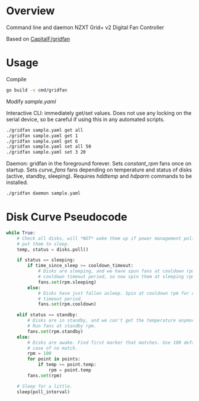 
Overview
========

Command line and daemon NZXT Grid+ v2 Digital Fan Controller

Based on [CapitalF/gridfan](https://github.com/CapitalF/gridfan)

Usage
=====

Compile

```bash
go build -v cmd/gridfan
```

Modify *sample.yaml*

Interactive CLI: immediately get/set values. Does not use any locking on
the serial device, so be careful if using this in any automated scripts.

```bash
./gridfan sample.yaml get all
./gridfan sample.yaml get 1
./gridfan sample.yaml get 6
./gridfan sample.yaml set all 50
./gridfan sample.yaml set 3 20
```

Daemon: gridfan in the foreground forever. Sets *constant_rpm* fans once on
startup. Sets *curve_fans* fans depending on temperature and status of
disks (active, standby, sleeping). Requires *hddtemp* and *hdparm* commands
to be installed.

```bash
./gridfan daemon sample.yaml
```

Disk Curve Pseudocode
=====================

```python
while True:
    # Check all disks, will *NOT* wake them up if power management policy has
    # put them to sleep.
    temp, status = disks.poll()

    if status == sleeping:
        if time_since_sleep >= cooldown_timeout:
            # Disks are sleeping, and we have spun fans at cooldown rpm for
            # cooldown timeout period, so now spin them at sleeping rpm.
            fans.set(rpm.sleeping)
        else:
            # Disks have just fallen asleep. Spin at cooldown rpm for cooldown
            # timeout period.
            fans.set(rpm.cooldown)

    elif status == standby:
        # Disks are in standby, and we can't get the temperature anymore.
        # Run fans at standby rpm.
        fans.set(rpm.standby)
    else:
        # Disks are awake. Find first marker that matches. Use 100 default in
        # case of no match.
        rpm = 100
        for point in points:
            if temp >= point.temp:
                rpm = point.temp
        fans.set(rpm)

    # Sleep for a little.
    sleep(poll_interval)
```
